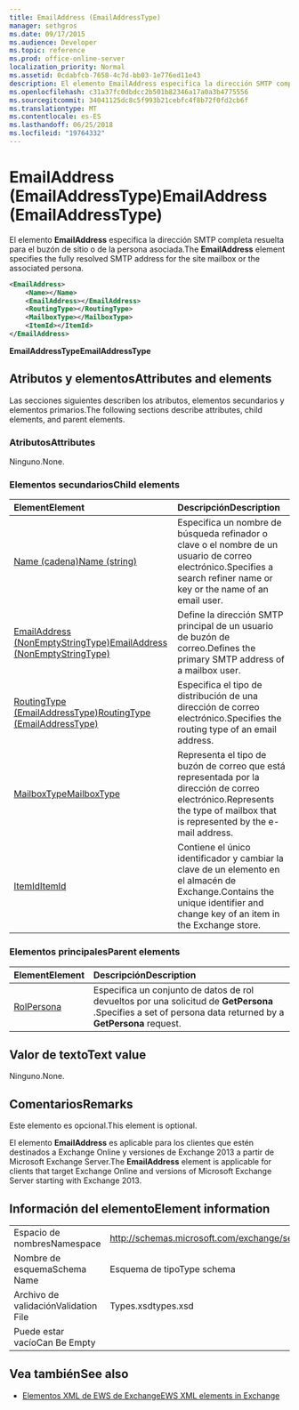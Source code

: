 ```yaml
---
title: EmailAddress (EmailAddressType)
manager: sethgros
ms.date: 09/17/2015
ms.audience: Developer
ms.topic: reference
ms.prod: office-online-server
localization_priority: Normal
ms.assetid: 0cdabfcb-7658-4c7d-bb03-1e776ed11e43
description: El elemento EmailAddress especifica la dirección SMTP completa resuelta para el buzón de sitio o de la persona asociada.
ms.openlocfilehash: c31a37fc0dbdcc2b501b82346a17a0a3b4775556
ms.sourcegitcommit: 34041125dc8c5f993b21cebfc4f8b72f0fd2cb6f
ms.translationtype: MT
ms.contentlocale: es-ES
ms.lasthandoff: 06/25/2018
ms.locfileid: "19764332"
---
```

# <a name="emailaddress-emailaddresstype"></a><span data-ttu-id="280c8-103">EmailAddress (EmailAddressType)</span><span class="sxs-lookup"><span data-stu-id="280c8-103">EmailAddress (EmailAddressType)</span></span>

<span data-ttu-id="280c8-104">El elemento **EmailAddress** especifica la dirección SMTP completa resuelta para el buzón de sitio o de la persona asociada.</span><span class="sxs-lookup"><span data-stu-id="280c8-104">The **EmailAddress** element specifies the fully resolved SMTP address for the site mailbox or the associated persona.</span></span> 
  
```xml
<EmailAddress>
    <Name></Name>
    <EmailAddress></EmailAddress>
    <RoutingType></RoutingType>
    <MailboxType></MailboxType>
    <ItemId></ItemId>
</EmailAddress>
```

 <span data-ttu-id="280c8-105">**EmailAddressType**</span><span class="sxs-lookup"><span data-stu-id="280c8-105">**EmailAddressType**</span></span>
## <a name="attributes-and-elements"></a><span data-ttu-id="280c8-106">Atributos y elementos</span><span class="sxs-lookup"><span data-stu-id="280c8-106">Attributes and elements</span></span>

<span data-ttu-id="280c8-107">Las secciones siguientes describen los atributos, elementos secundarios y elementos primarios.</span><span class="sxs-lookup"><span data-stu-id="280c8-107">The following sections describe attributes, child elements, and parent elements.</span></span>
  
### <a name="attributes"></a><span data-ttu-id="280c8-108">Atributos</span><span class="sxs-lookup"><span data-stu-id="280c8-108">Attributes</span></span>

<span data-ttu-id="280c8-109">Ninguno.</span><span class="sxs-lookup"><span data-stu-id="280c8-109">None.</span></span>
  
### <a name="child-elements"></a><span data-ttu-id="280c8-110">Elementos secundarios</span><span class="sxs-lookup"><span data-stu-id="280c8-110">Child elements</span></span>

|<span data-ttu-id="280c8-111">**Element**</span><span class="sxs-lookup"><span data-stu-id="280c8-111">**Element**</span></span>|<span data-ttu-id="280c8-112">**Descripción**</span><span class="sxs-lookup"><span data-stu-id="280c8-112">**Description**</span></span>|
|:-----|:-----|
|[<span data-ttu-id="280c8-113">Name (cadena)</span><span class="sxs-lookup"><span data-stu-id="280c8-113">Name (string)</span></span>](name-string.md) <br/> |<span data-ttu-id="280c8-114">Especifica un nombre de búsqueda refinador o clave o el nombre de un usuario de correo electrónico.</span><span class="sxs-lookup"><span data-stu-id="280c8-114">Specifies a search refiner name or key or the name of an email user.</span></span>  <br/> |
|[<span data-ttu-id="280c8-115">EmailAddress (NonEmptyStringType)</span><span class="sxs-lookup"><span data-stu-id="280c8-115">EmailAddress (NonEmptyStringType)</span></span>](emailaddress-nonemptystringtype.md) <br/> |<span data-ttu-id="280c8-116">Define la dirección SMTP principal de un usuario de buzón de correo.</span><span class="sxs-lookup"><span data-stu-id="280c8-116">Defines the primary SMTP address of a mailbox user.</span></span>  <br/> |
|[<span data-ttu-id="280c8-117">RoutingType (EmailAddressType)</span><span class="sxs-lookup"><span data-stu-id="280c8-117">RoutingType (EmailAddressType)</span></span>](routingtype-emailaddresstype.md) <br/> |<span data-ttu-id="280c8-118">Especifica el tipo de distribución de una dirección de correo electrónico.</span><span class="sxs-lookup"><span data-stu-id="280c8-118">Specifies the routing type of an email address.</span></span>  <br/> |
|[<span data-ttu-id="280c8-119">MailboxType</span><span class="sxs-lookup"><span data-stu-id="280c8-119">MailboxType</span></span>](mailboxtype.md) <br/> |<span data-ttu-id="280c8-120">Representa el tipo de buzón de correo que está representada por la dirección de correo electrónico.</span><span class="sxs-lookup"><span data-stu-id="280c8-120">Represents the type of mailbox that is represented by the e-mail address.</span></span>  <br/> |
|[<span data-ttu-id="280c8-121">ItemId</span><span class="sxs-lookup"><span data-stu-id="280c8-121">ItemId</span></span>](itemid.md) <br/> |<span data-ttu-id="280c8-122">Contiene el único identificador y cambiar la clave de un elemento en el almacén de Exchange.</span><span class="sxs-lookup"><span data-stu-id="280c8-122">Contains the unique identifier and change key of an item in the Exchange store.</span></span>  <br/> |
   
### <a name="parent-elements"></a><span data-ttu-id="280c8-123">Elementos principales</span><span class="sxs-lookup"><span data-stu-id="280c8-123">Parent elements</span></span>

|<span data-ttu-id="280c8-124">**Element**</span><span class="sxs-lookup"><span data-stu-id="280c8-124">**Element**</span></span>|<span data-ttu-id="280c8-125">**Descripción**</span><span class="sxs-lookup"><span data-stu-id="280c8-125">**Description**</span></span>|
|:-----|:-----|
|[<span data-ttu-id="280c8-126">Rol</span><span class="sxs-lookup"><span data-stu-id="280c8-126">Persona</span></span>](persona.md) <br/> |<span data-ttu-id="280c8-127">Especifica un conjunto de datos de rol devueltos por una solicitud de **GetPersona** .</span><span class="sxs-lookup"><span data-stu-id="280c8-127">Specifies a set of persona data returned by a **GetPersona** request.</span></span>  <br/> |
   
## <a name="text-value"></a><span data-ttu-id="280c8-128">Valor de texto</span><span class="sxs-lookup"><span data-stu-id="280c8-128">Text value</span></span>

<span data-ttu-id="280c8-129">Ninguno.</span><span class="sxs-lookup"><span data-stu-id="280c8-129">None.</span></span>
  
## <a name="remarks"></a><span data-ttu-id="280c8-130">Comentarios</span><span class="sxs-lookup"><span data-stu-id="280c8-130">Remarks</span></span>

<span data-ttu-id="280c8-131">Este elemento es opcional.</span><span class="sxs-lookup"><span data-stu-id="280c8-131">This element is optional.</span></span>
  
<span data-ttu-id="280c8-132">El elemento **EmailAddress** es aplicable para los clientes que estén destinados a Exchange Online y versiones de Exchange 2013 a partir de Microsoft Exchange Server.</span><span class="sxs-lookup"><span data-stu-id="280c8-132">The **EmailAddress** element is applicable for clients that target Exchange Online and versions of Microsoft Exchange Server starting with Exchange 2013.</span></span> 
  
## <a name="element-information"></a><span data-ttu-id="280c8-133">Información del elemento</span><span class="sxs-lookup"><span data-stu-id="280c8-133">Element information</span></span>

|||
|:-----|:-----|
|<span data-ttu-id="280c8-134">Espacio de nombres</span><span class="sxs-lookup"><span data-stu-id="280c8-134">Namespace</span></span>  <br/> |http://schemas.microsoft.com/exchange/services/2006/types  <br/> |
|<span data-ttu-id="280c8-135">Nombre de esquema</span><span class="sxs-lookup"><span data-stu-id="280c8-135">Schema Name</span></span>  <br/> |<span data-ttu-id="280c8-136">Esquema de tipo</span><span class="sxs-lookup"><span data-stu-id="280c8-136">Type schema</span></span>  <br/> |
|<span data-ttu-id="280c8-137">Archivo de validación</span><span class="sxs-lookup"><span data-stu-id="280c8-137">Validation File</span></span>  <br/> |<span data-ttu-id="280c8-138">Types.xsd</span><span class="sxs-lookup"><span data-stu-id="280c8-138">types.xsd</span></span>  <br/> |
|<span data-ttu-id="280c8-139">Puede estar vacío</span><span class="sxs-lookup"><span data-stu-id="280c8-139">Can Be Empty</span></span>  <br/> ||
   
## <a name="see-also"></a><span data-ttu-id="280c8-140">Vea también</span><span class="sxs-lookup"><span data-stu-id="280c8-140">See also</span></span>

- [<span data-ttu-id="280c8-141">Elementos XML de EWS de Exchange</span><span class="sxs-lookup"><span data-stu-id="280c8-141">EWS XML elements in Exchange</span></span>](ews-xml-elements-in-exchange.md)

